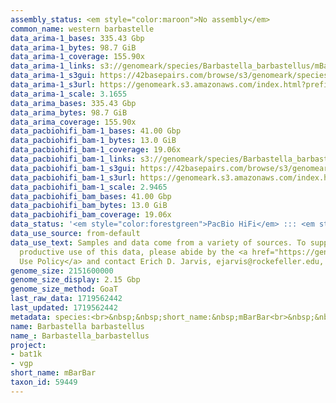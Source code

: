 ```yaml
---
assembly_status: <em style="color:maroon">No assembly</em>
common_name: western barbastelle
data_arima-1_bases: 335.43 Gbp
data_arima-1_bytes: 98.7 GiB
data_arima-1_coverage: 155.90x
data_arima-1_links: s3://genomeark/species/Barbastella_barbastellus/mBarBar1/genomic_data/arima/<br>
data_arima-1_s3gui: https://42basepairs.com/browse/s3/genomeark/species/Barbastella_barbastellus/mBarBar1/genomic_data/arima/
data_arima-1_s3url: https://genomeark.s3.amazonaws.com/index.html?prefix=species/Barbastella_barbastellus/mBarBar1/genomic_data/arima/
data_arima-1_scale: 3.1655
data_arima_bases: 335.43 Gbp
data_arima_bytes: 98.7 GiB
data_arima_coverage: 155.90x
data_pacbiohifi_bam-1_bases: 41.00 Gbp
data_pacbiohifi_bam-1_bytes: 13.0 GiB
data_pacbiohifi_bam-1_coverage: 19.06x
data_pacbiohifi_bam-1_links: s3://genomeark/species/Barbastella_barbastellus/mBarBar1/genomic_data/pacbio_hifi/<br>
data_pacbiohifi_bam-1_s3gui: https://42basepairs.com/browse/s3/genomeark/species/Barbastella_barbastellus/mBarBar1/genomic_data/pacbio_hifi/
data_pacbiohifi_bam-1_s3url: https://genomeark.s3.amazonaws.com/index.html?prefix=species/Barbastella_barbastellus/mBarBar1/genomic_data/pacbio_hifi/
data_pacbiohifi_bam-1_scale: 2.9465
data_pacbiohifi_bam_bases: 41.00 Gbp
data_pacbiohifi_bam_bytes: 13.0 GiB
data_pacbiohifi_bam_coverage: 19.06x
data_status: '<em style="color:forestgreen">PacBio HiFi</em> ::: <em style="color:forestgreen">Arima</em>'
data_use_source: from-default
data_use_text: Samples and data come from a variety of sources. To support fair and
  productive use of this data, please abide by the <a href="https://genome10k.soe.ucsc.edu/data-use-policies/">Data
  Use Policy</a> and contact Erich D. Jarvis, ejarvis@rockefeller.edu, with any questions.
genome_size: 2151600000
genome_size_display: 2.15 Gbp
genome_size_method: GoaT
last_raw_data: 1719562442
last_updated: 1719562442
metadata: species:<br>&nbsp;&nbsp;short_name:&nbsp;mBarBar<br>&nbsp;&nbsp;name:&nbsp;Barbastella&nbsp;barbastellus<br>&nbsp;&nbsp;taxon_id:&nbsp;59449<br>&nbsp;&nbsp;common_name:&nbsp;western&nbsp;barbastelle<br>&nbsp;&nbsp;order:<br>&nbsp;&nbsp;&nbsp;&nbsp;name:&nbsp;Chiroptera<br>&nbsp;&nbsp;family:<br>&nbsp;&nbsp;&nbsp;&nbsp;name:&nbsp;Vespertilionidae<br>&nbsp;&nbsp;individuals:<br>&nbsp;&nbsp;&nbsp;&nbsp;-&nbsp;short_name:&nbsp;mBarBar1<br>&nbsp;&nbsp;&nbsp;&nbsp;&nbsp;&nbsp;biosample_id:&nbsp;SAMEA112124173<br>&nbsp;&nbsp;&nbsp;&nbsp;&nbsp;&nbsp;sex:&nbsp;male<br>&nbsp;&nbsp;genome_size:&nbsp;2151600000<br>&nbsp;&nbsp;genome_size_method:&nbsp;GoaT<br>&nbsp;&nbsp;project:&nbsp;[&nbsp;bat1k,&nbsp;vgp&nbsp;]<br>
name: Barbastella barbastellus
name_: Barbastella_barbastellus
project:
- bat1k
- vgp
short_name: mBarBar
taxon_id: 59449
---
```

